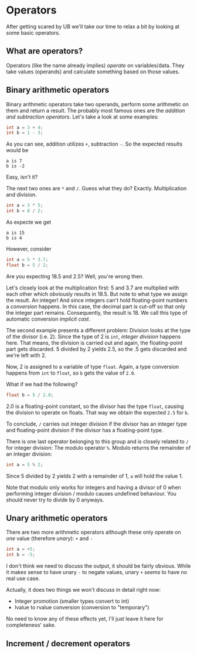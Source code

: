 # Operators

After getting scared by UB we'll take our time to relax a bit by looking at some basic operators.

## What are operators?

Operators (like the name already implies) *operate* on variables/data. They take values (operands) and calculate something based on those values.

## Binary arithmetic operators

Binary arithmetic operators take two operands, perform some arithmetic on them and return a result. The probably most famous ones are the *addition and subtraction operators*.
Let's take a look at some examples:

```cpp
int a = 3 + 4;
int b = 1 - 3;
```

As you can see, addition utilizes `+`, subtraction `-`. So the expected results would be

```
a is 7
b is -2
```

Easy, isn't it?

The next two ones are `*` and `/`. Guess what they do? Exactly. Multiplication and division.

```cpp
int a = 3 * 5;
int b = 8 / 2;
```

As expecte we get

```
a is 15
b is 4
```

However, consider

```cpp
int a = 5 * 3.7;
float b = 5 / 2;
```

Are you expecting 18.5 and 2.5? Well, you're wrong then.

Let's closely look at the multiplication first: 5 and 3.7 are multiplied with each other which obviously results in 18.5. But note to what type we assign the result.
An integer! And since integers can't hold floating-point numbers a *conversion* happens. In this case, the decimal part is cut-off so that only the integer part remains.
Consequently, the result is 18. We call this type of automatic conversion *implicit cast*.

The second example presents a different problem: Division looks at the type of the divisor (i.e. 2). Since the type of 2 is `int`, *integer division* happens here.
That means, the division is carried out and again, the floating-point part gets discarded. 5 divided by 2 yields 2.5, so the .5 gets discarded and we're left with 2.

Now, 2 is assigned to a variable of type `float`. Again, a type conversion happens from `int` to `float`, so `b` gets the value of `2.0`.

What if we had the following?

```cpp
float b = 5 / 2.0;
```

2.0 is a floating-point constant, so the divisor has the type `float`, causing the division to operate on floats. That way we obtain the expected `2.5` for `b`.

To conclude, `/` carries out integer division if the divisor has an integer type and floating-point division if the divisor has a floating-point type.

There is one last operator belonging to this group and is closely related to `/` for integer division: The modulo operator `%`.
Modulo returns the remainder of an integer division:

```cpp
int a = 5 % 2;
```

Since 5 divided by 2 yields 2 with a remainder of 1, `a` will hold the value 1.

Note that modulo only works for integers and having a divisor of 0 when performing integer division / modulo causes undefined behaviour. You should never try to divide by 0 anyways.

## Unary arithmetic operators

There are two more arithmetic operators although these only operate on *one* value (therefore *unary*): `+` and `-`

```cpp
int a = +5;
int b = -5;
```

I don't think we need to discuss the output, it should be fairly obvious. While it makes sense to have unary `-` to negate values, unary `+` *seems* to have no real use case.

Actually, it does two things we won't discuss in detail right now:
- Integer promotion (smaller types convert to int)
- lvalue to rvalue conversion (conversion to "temporary")

No need to know any of these effects yet, I'll just leave it here for completeness' sake.

## Increment / decrement operators


